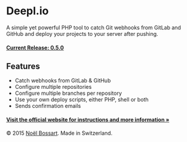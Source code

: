 # Deepl.io

A simple yet powerful PHP tool to catch Git webhooks from GitLab and GitHub and deploy your projects to your server after pushing.

#### [Current Release: 0.5.0](https://github.com/noelboss/deepl.io/archive/0.5.0.zip)

## Features

* Catch webhooks from GitLab & GitHub
* Configure multiple repositories
* Configure multiple branches per repository
* Use your own deploy scripts, either PHP, shell or both
* Sends confirmation emails

#### [Visit the official website for instructions and more information »](http://deepl.io)

© 2015 [Noël Bossart](http://noelboss.com). Made in Switzerland.
